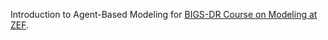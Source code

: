 Introduction to Agent-Based Modeling for [BIGS-DR Course on Modeling at ZEF](https://www.zef.de/doctoralprogram/study-program/course-modules.html).